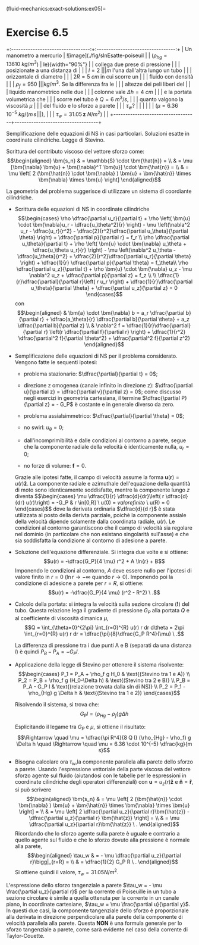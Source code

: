 (fluid-mechanics:exact-solutions:ex05)=
# Exercise 6.5

+:---------------------------------:+:---------------------------------:+
| Un manometro a mercurio           | ![image](./fig/slnEsatte-poiseuil |
| ($\rho_{hg} = 13610 \  kg/m^3$)   | le){width="90%"}                  |
| collega due prese di pressione    |                                   |
| posizionate a una distanza di     |                                   |
| $l = 2 \                          |                                   |
| m$ l'una dall'altra lungo un tubo |                                   |
| orizzontale di diametro           |                                   |
| $2R = 5 \ cm$ in cui scorre un    |                                   |
| fluido con densità                |                                   |
| $\rho_{f} = 950 \                 |                                   |
| kg/m^3$. Se la differenza fra le  |                                   |
| altezze dei peli liberi del       |                                   |
| liquido manometrico nelle due     |                                   |
| colonne vale $\Delta h = 4 \ cm$  |                                   |
| e la portata volumetrica che      |                                   |
| scorre nel tubo è $Q= 6\ m^3/s$,  |                                   |
| quanto valgono la viscosità $\mu$ |                                   |
| del fluido e lo sforzo a parete   |                                   |
| $\tau_w$?                         |                                   |
|                                   |                                   |
| ($\mu = 6.36\,10^{-5} \ kg/(m\, s |                                   |
| )$,                               |                                   |
| $\tau_w = 31.05\, \bm{z}\ N/m^2$) |                                   |
+-----------------------------------+-----------------------------------+

Semplificazione delle equazioni di NS in casi particolari. Soluzioni
esatte in coordinate cilindriche. Legge di Stevino.

Scrittura del contributo viscoso del vettore sforzo come:
$$\begin{aligned}
  \bm{s_n} & = \mathbb{S} \cdot \bm{\hat{n}} = \\
           & = \mu [\bm{\nabla} \bm{u} + \bm{\nabla}^T \bm{u}] \cdot \bm{\hat{n}} = \\
           & = \mu \left[ 2 (\bm{\hat{n}} \cdot \bm{\nabla} ) \bm{u} + \bm{\hat{n}} \times \bm{\nabla} \times \bm{u}  \right]
\end{aligned}$$

La geometria del problema suggerisce di utilizzare un sistema di
coordiante cilindriche.

-   Scrittura delle equazioni di NS in coordinate cilindriche
    $$\begin{cases}
        \rho \dfrac{\partial u_r}{\partial t}
        + \rho \left( \bm{u} \cdot \bm{\nabla}u_r - \dfrac{u_\theta^2}{r} \right)
        - \mu \left(\nabla^2 u_r 
           - \dfrac{u_r}{r^2} 
           - \dfrac{2}{r^2}\dfrac{\partial u_\theta}{\partial \theta} \right)  
           + \dfrac{\partial p}{\partial r} = f_r \\
        \rho \dfrac{\partial u_\theta}{\partial t}
        + \rho \left( \bm{u} \cdot \bm{\nabla} u_\theta + \dfrac{u_\theta u_r}{r} \right)
        - \mu \left(\nabla^2 u_\theta 
           - \dfrac{u_\theta}{r^2} 
           + \dfrac{2}{r^2}\dfrac{\partial u_r}{\partial \theta}  \right) 
        + \dfrac{1}{r} \dfrac{\partial p}{\partial \theta} = f_\theta\\
        \rho \dfrac{\partial u_z}{\partial t}
        + \rho \bm{u} \cdot \bm{\nabla} u_z
        - \mu \nabla^2 u_z
        + \dfrac{\partial p}{\partial z} = f_z \\ \\
        \dfrac{1}{r}\dfrac{\partial}{\partial r}\left( r u_r \right) 
        + \dfrac{1}{r}\dfrac{\partial u_\theta}{\partial \theta} 
        + \dfrac{\partial u_z}{\partial z} = 0
      \end{cases}$$ con $$\begin{aligned}
      & \bm{a} \cdot \bm{\nabla} b = a_r \dfrac{\partial b}{\partial r} 
         + \dfrac{a_\theta}{r} \dfrac{\partial b}{\partial \theta}  
         + a_z \dfrac{\partial b}{\partial z} \\
      & \nabla^2 f = \dfrac{1}{r}\dfrac{\partial}{\partial r}
                          \left(r \dfrac{\partial f}{\partial r} \right) +
                   \dfrac{1}{r^2} \dfrac{\partial^2 f}{\partial \theta^2} + 
                   \dfrac{\partial^2 f}{\partial z^2} 
      \end{aligned}$$

-   Semplificazione delle equazioni di NS per il problema considerato.
    Vengono fatte le sequenti ipotesi:

    -   problema stazionario: $\dfrac{\partial}{\partial t} = 0$;

    -   direzione z omogenea (canale infinito in direzione z):
        $\dfrac{\partial u}{\partial z} = \dfrac{\partial v}{\partial z} = 0$;
        come discusso negli esercizi in geometria cartesiana, il termine
        $\dfrac{\partial P}{\partial z} = - G_P$ è costante e in
        generale diverso da zero.

    -   problema assialsimmetrico:
        $\dfrac{\partial}{\partial \theta} = 0$;

    -   no swirl: $u_{\theta} = 0$;

    -   dall'incomprimibilità e dalle condizioni al contorno a parete,
        segue che la componente radiale della velocità è identicamente
        nulla, $u_r = 0$;

    -   no forze di volume: $\bm{f} = 0$.

    Grazie alle ipotesi fatte, il campo di velocità assume la forma
    $\bm{u}(\bm{r}) = u(r) \bm{\hat{z}}$. La componente radiale e
    azimuthale dell'equazione della quantità di moto sono identicamente
    soddisfatte, mentre la componente lungo $z$ diventa $$\begin{cases}
         \mu \dfrac{1}{r} \dfrac{d}{dr}\left( r \dfrac{d}{dr} u(r)\right) = -G_P & r \in[0,R] \\
        u(0) = $valore finito$  \\ u(R) = 0
      \end{cases}$$ dove la derivata ordinaria $\dfrac{d}{d r}$ è stata
    utilizzata al posto della derivta parziale, poichè la componente
    assiale della velocità dipende solamente dalla coordinata radiale,
    $u(r)$. Le condizioni al contorno garantiscono che il campo di
    velocità sia regolare nel dominio (in particolare che non esistano
    singolarità sull'asse) e che sia soddisfatta la condizione al
    contorno di adesione a parete.

-   Soluzione dell'equazione differenziale. Si integra due volte e si
    ottiene: $$u(r) = -\dfrac{G_P}{4 \mu} r^2 + A \ln{r} + B$$ Imponendo
    le condizioni al contorno, $A$ deve essere nullo per l'ipotesi di
    valore finito in $r=0$ ($\ln r \rightarrow -\infty$ quando
    $r \rightarrow 0$). Imponendo poi la condizione di adesione a parete
    per $r=R$, si ottiene:
    $$u(r) = -\dfrac{G_P}{4 \mu} (r^2 - R^2) \ .$$

-   Calcolo della portata: si integra la velocità sulla sezione
    circolare (**!**) del tubo. Questa relazione lega il gradiente di
    pressione $G_P$ alla portata $Q$ e al coefficiente di viscosità
    dimanica $\mu$,
    $$Q = \int_{\theta=0}^{2\pi} \int_{r=0}^{R} u(r) r dr d\theta = 
      2\pi \int_{r=0}^{R} u(r) r dr =
      \dfrac{\pi}{8}\dfrac{G_P R^4}{\mu} \ .$$

    La differenza di pressione tra i due punti A e B (separati da una
    distanza $l$) è quindi $P_B - P_A = -G_P l$.

-   Applicazione della legge di Stevino per ottenere il sistema
    risolvente: $$\begin{cases}
      P_1 = P_A + \rho_f g H_0 & \text{(Stevino tra 1 e A)} \\
      P_2 = P_B + \rho_f g (H_0-\Delta h) & \text{(Stevino tra 2 e B)} \\
      P_B = P_A - G_P l & \text{(relazione trovata dalla sln di NS)} \\
      P_2 = P_1 - \rho_{Hg} g \Delta h & \text{(Stevino tra 1 e 2)}
    \end{cases}$$

    Risolvendo il sistema, si trova che:
    $$G_P l = (\rho_{Hg} - \rho_f) g \Delta h$$

    Esplicitando il legame tra $G_P$ e $\mu$, si ottiene il risultato:
    $$\Rightarrow \quad \mu = \dfrac{\pi R^4}{8 Q l} (\rho_{Hg} - \rho_f) g \Delta h \quad \Rightarrow \quad \mu = 6.36 \cdot 10^{-5} \dfrac{kg}{m s}$$

-   Bisogna calcolare ora $\tau_w$,la componente parallela alla parete
    dello sforzo a parete. Usando l'espressione vettoriale della parte
    viscosa del vettore sforzo agente sul fluido (aiutandosi con le
    tabelle per le espressioni in coordinate cilindriche degli operatori
    differenziali) con $\bm{u} = u_z(r)\bm{\hat{z}}$ e
    $\bm{\hat{n}} = \bm{\hat{r}}$, si può scrivere $$\begin{aligned}
       \bm{s_n} & = \mu \left[ 2 (\bm{\hat{n}} \cdot \bm{\nabla} ) \bm{u} + \bm{\hat{n}} \times \bm{\nabla} \times \bm{u}  \right] = \\
                & = \mu \left[ 2 \dfrac{\partial u_z}{\partial r}\bm{\hat{z}} - \dfrac{\partial u_z}{\partial r} \bm{\hat{z}} \right] = \\
                & = \mu \dfrac{\partial u_z}{\partial r}\bm{\hat{z}} \ .
    \end{aligned}$$ Ricordando che lo sforzo agente sulla parete è
    uguale e contrario a quello agente sul fluido e che lo sforzo dovuto
    alla pressione è normale alla parete, $$\begin{aligned}
       \tau_w & = - \mu \dfrac{\partial u_z}{\partial r}\bigg|_{r=R} = \\
              & = \dfrac{1}{2} G_P R \ .
    \end{aligned}$$ Si ottiene quindi il valore, $\tau_w = 31.05 N/m^2$.

L'espressione dello sforzo tangenziale a parete
$\tau_w = - \mu \frac{\partial u_z}{\partial r}$ per la corrente di
Poiseuille in un tubo a sezione circolare è simile a quella ottenuta per
la corrente in un canale piano, in coordinate cartesiane,
$\tau_w = \mu \frac{\partial u}{\partial y}$. In questi due casi, la
componente tangenziale dello sforzo è proporzionale alla derivata in
direzione perpendicolare alla parete della componente di velocità
parallela alla parete. Questa **NON** è una formula generale per lo
sforzo tangenziale a parete, come sarà evidente nel caso della corrente
di Taylor-Couette.
